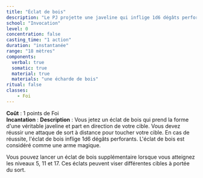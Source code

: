 ```yaml
---
title: "Éclat de bois"
description: "Le PJ projette une javeline qui inflige 1d6 dégâts perforants."
school: "Invocation"
level: 0
concentration: false
casting_time: "1 action"
duration: "instantanée"
range: "18 mètres"
components:
  verbal: true
  somatic: true
  material: true
  materials: "une écharde de bois"
ritual: false
classes:
    - Foi
---
```

**Coût** : 1 points de Foi  
**Incantation** : 
**Description** : Vous jetez un éclat de bois qui prend la forme d'une véritable javeline et part en direction de votre cible. Vous devez réussir une attaque de sort à distance pour toucher votre cible. En cas de réussite, l'éclat de bois inflige 1d6 dégâts perforants. L'éclat de bois est considéré comme une arme magique.

Vous pouvez lancer un éclat de bois supplémentaire lorsque vous atteignez les niveaux 5, 11 et 17. Ces éclats peuvent viser différentes cibles à portée du sort.
